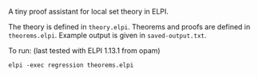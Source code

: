 A tiny proof assistant for local set theory in ELPI.

The theory is defined in `theory.elpi`.
Theorems and proofs are defined in `theorems.elpi`.
Example output is given in `saved-output.txt`.


To run: (last tested with ELPI 1.13.1 from opam)

```
elpi -exec regression theorems.elpi
```